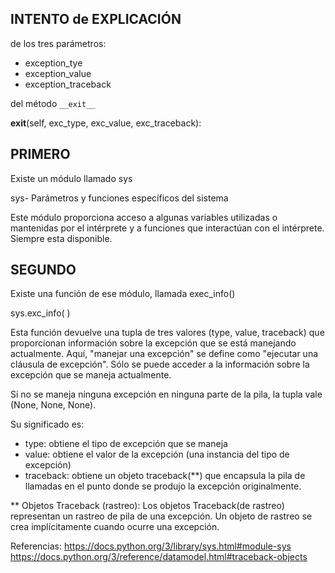 
INTENTO de EXPLICACIÓN
----------------------
de los tres parámetros: 
 * exception_tye
 * exception_value
 * exception_traceback

del método `__exit__`

__exit__(self, exc_type, exc_value, exc_traceback): 

PRIMERO
--------
Existe un módulo llamado sys

sys- Parámetros y funciones específicos del sistema 

Este módulo proporciona acceso a algunas variables utilizadas o mantenidas por el intérprete y a funciones que interactúan con el intérprete. Siempre esta disponible.


SEGUNDO
-------
Existe una función de ese módulo, llamada exec_info()

sys.exc_info( ) 

Esta función devuelve una tupla de tres valores (type, value, traceback) que proporcionan información sobre la excepción que se está manejando actualmente. Aquí, "manejar una excepción" se define como "ejecutar una cláusula de excepción". Sólo se puede acceder a la información sobre la excepción que se maneja actualmente.

Si no se maneja ninguna excepción en ninguna parte de la pila, la tupla vale (None, None, None).

Su significado es: 
 * type: obtiene el tipo de excepción que se maneja
 * value: obtiene el valor de la excepción (una instancia del tipo de excepción)
 * traceback: obtiene un objeto traceback(**) que encapsula la pila de llamadas en el punto donde se 
   produjo la excepción originalmente.


** Objetos Traceback (rastreo): Los objetos Traceback(de rastreo) representan un rastreo de pila de una excepción. Un objeto de rastreo se crea implícitamente cuando ocurre una excepción. 

Referencias:
https://docs.python.org/3/library/sys.html#module-sys
https://docs.python.org/3/reference/datamodel.html#traceback-objects
